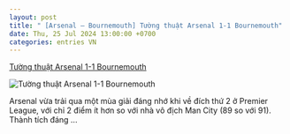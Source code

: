 ```yaml
---
layout: post
title: " [Arsenal – Bournemouth] Tường thuật Arsenal 1-1 Bournemouth"
date: Thu, 25 Jul 2024 13:00:00 +0700
categories: entries VN
---
```

[Tường thuật Arsenal 1-1 Bournemouth](https://bongdaplus.vn/giao-huu-bong-da/truc-tiep-arsenal-vs-bournemouth-09h30-ngay-25-7-4391822407.html)

![Tường thuật Arsenal 1-1 Bournemouth](https://cdn.bongdaplus.vn/Assets/Media/2024/07/25/8/Arsenal5.jpg)

Arsenal vừa trải qua một mùa giải đáng nhớ khi về đích thứ 2 ở Premier League, với chỉ 2 điểm ít hơn so với nhà vô địch Man City (89 so với 91). Thành tích đáng ...

